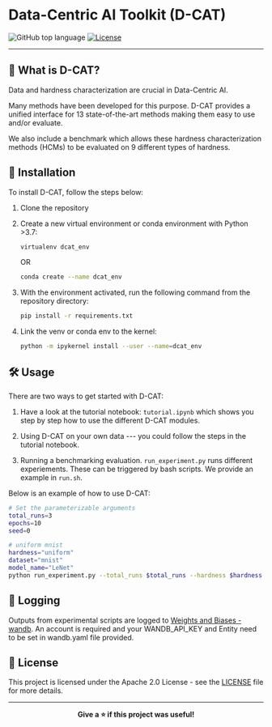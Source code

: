 # Data-Centric AI Toolkit (D-CAT)

![GitHub top language](https://img.shields.io/github/languages/top/seedatnabeel/D-CAT)
[![License](https://img.shields.io/badge/License-Apache%202.0-blue.svg)](https://opensource.org/licenses/Apache-2.0)

---

## 📝 What is D-CAT? 

Data and hardness characterization are crucial in Data-Centric AI. 

Many methods have been developed for this purpose. D-CAT provides a unified interface for 13 state-of-the-art methods making them easy to use and/or evaluate. 

We also include a benchmark which allows these hardness characterization methods (HCMs) to be evaluated on 9 different types of hardness.

## 🚀 Installation

To install D-CAT, follow the steps below:

1. Clone the repository

2. Create a new virtual environment or conda environment with Python >3.7: 

    ```bash
    virtualenv dcat_env 
    ```
    OR
    ```bash
    conda create --name dcat_env
    ```

3. With the environment activated, run the following command from the repository directory:

    ```bash
    pip install -r requirements.txt
    ```

4. Link the venv or conda env to the kernel:

    ```bash
    python -m ipykernel install --user --name=dcat_env
    ```

## 🛠️ Usage

There are two ways to get started with D-CAT:

1. Have a look at the tutorial notebook: `tutorial.ipynb` which shows you step by step how to use the different D-CAT modules.

2. Using D-CAT on your own data --- you could follow the steps in the tutorial notebook.

3. Running a benchmarking evaluation. `run_experiment.py` runs different experiements. These can be triggered by bash scripts. We provide an example in `run.sh`.

Below is an example of how to use D-CAT:

```bash
# Set the parameterizable arguments
total_runs=3
epochs=10
seed=0

# uniform mnist 
hardness="uniform"
dataset="mnist"
model_name="LeNet"
python run_experiment.py --total_runs $total_runs --hardness $hardness --dataset $dataset --model_name $model_name --seed $seed --prop 0.1 --epochs $epochs
```

## 🔎 Logging
Outputs from experimental scripts are logged to [Weights and Biases - wandb](https://wandb.ai). An account is required and your WANDB_API_KEY and Entity need to be set in wandb.yaml file provided.



## 📄 License

This project is licensed under the Apache 2.0 License - see the [LICENSE](LICENSE) file for more details.



---

<div align="center">
    <strong>Give a ⭐️ if this project was useful!</strong>
</div>

